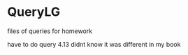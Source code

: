 # QueryLG
files of queries for homework

have to do query 4.13 didnt know it was different in my book
